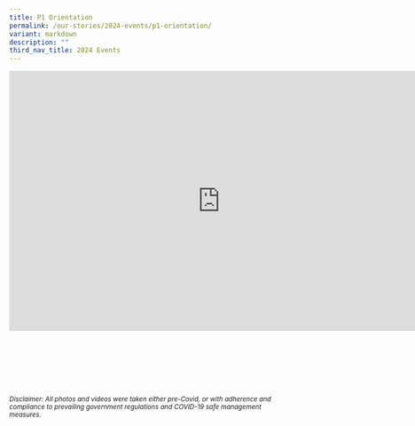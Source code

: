 ```yaml
---
title: P1 Orientation
permalink: /our-stories/2024-events/p1-orientation/
variant: markdown
description: ""
third_nav_title: 2024 Events
---
```

<iframe allowfullscreen="true" height="469" width="760" frameborder="0" src="https://docs.google.com/presentation/d/e/2PACX-1vQinyBXsNGhDtSST4fMidXb2J3Vet8p4wc0SHJCJHTWnR_H0iYyP95doKQSzcFgrUCMZF50b0s6_TYi/embed?start=true&amp;loop=true&amp;delayms=3000"></iframe>


<br><br><br><br><br><br>
<sup>_Disclaimer: All photos and videos were taken either pre-Covid, or with adherence and compliance to prevailing government regulations and COVID-19 safe management measures._</sup>